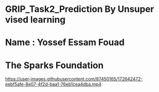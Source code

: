 # GRIP_Task2_Prediction By Unsuper vised learning
# Name : Yossef Essam Fouad
# The Sparks Foundation


https://user-images.githubusercontent.com/87450165/172642472-eebf5afe-8e07-4f2d-baa1-76eb1cea4dba.mp4

